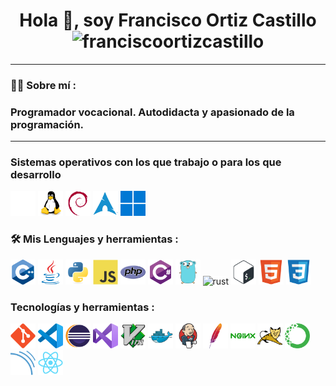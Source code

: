 <h1 align="center">Hola 👋, soy Francisco Ortiz Castillo
<img src="https://komarev.com/ghpvc/?username=franciscoortizcastillo&label=Profile%20views&color=0e75b6&style=flat" alt="franciscoortizcastillo" />
</h1>

---
 <div id="header" align="left">

### :man_technologist: Sobre mí :
<h3 align="left">Programador vocacional. Autodidacta y apasionado de la programación.</h3>

---

### Sistemas operativos con los que trabajo o para los que desarrollo

<p align="left">
<img src="https://raw.githubusercontent.com/logo/apple/master/images/logo-white.svg" title="macOS" alt="macOS" width="40" height="40" />
<img src="https://github.com/devicons/devicon/blob/master/icons/linux/linux-original.svg" title="Linux" alt="Linux" width="40" height="40" />
<img src="https://github.com/devicons/devicon/blob/master/icons/debian/debian-original.svg" title="Debian" alt="Debian" width="40" height="40"/>
<img src="https://github.com/devicons/devicon/blob/master/icons/archlinux/archlinux-original.svg" title="Arch Linux" alt="Arch Linux"  width="40" height="40" />
<img src="https://github.com/devicons/devicon/blob/master/icons/windows11/windows11-original.svg" title="Windows" alt="Windows" width="40" height="40" />
</p>

### :hammer_and_wrench: Mis Lenguajes y herramientas :
<p align="left"> 
<img src="https://raw.githubusercontent.com/devicons/devicon/master/icons/cplusplus/cplusplus-original.svg" alt="cplusplus" width="40" height="40"/> 
<img src="https://raw.githubusercontent.com/devicons/devicon/master/icons/java/java-original.svg" alt="java" width="40" height="40"/> 
<img src="https://raw.githubusercontent.com/devicons/devicon/master/icons/python/python-original.svg" alt="python" width="40" height="40"/> 
<img src="https://raw.githubusercontent.com/devicons/devicon/master/icons/javascript/javascript-original.svg" alt="javascript" width="40" height="40"/> 
<img src="https://raw.githubusercontent.com/devicons/devicon/master/icons/php/php-original.svg" alt="php" width="40" height="40"/>
<img src="https://raw.githubusercontent.com/devicons/devicon/master/icons/csharp/csharp-original.svg" alt="csharp" width="40" height="40"/>
<img src="https://raw.githubusercontent.com/devicons/devicon/master/icons/go/go-original.svg" alt="go" width="40" height="40"/> 
<img style="background-color:#FFF;" src="https://github.com/rust-lang/rust-artwork/blob/master/logo/rust-logo-256x256.png" alt="rust" width="40" height="40"/>
<img src="https://github.com/devicons/devicon/blob/master/icons/bash/bash-original.svg" title="Bash" alt="Bash"  width="40" height="40" />
<img src="https://github.com/devicons/devicon/blob/master/icons/html5/html5-original.svg" title="Html5" alt="Html5"  width="40" height="40" />
<img src="https://github.com/devicons/devicon/blob/master/icons/css3/css3-original.svg" title="CSS3" alt="CSS3"  width="40" height="40" />
</p>


### Tecnologías y herramientas :

<p align="left">

<img src="https://github.com/devicons/devicon/blob/master/icons/git/git-original.svg" title="Git" alt="Git" width="40" height="40" />
<img src="https://github.com/devicons/devicon/blob/master/icons/vscode/vscode-original.svg" title="Visual Studio Code" alt="Visual Studio Code" width="40" height="40" />
<img src="https://github.com/devicons/devicon/blob/master/icons/eclipse/eclipse-original.svg" title="eclipse" alt="eclipse" width="40" height="40" />
<img src="https://github.com/devicons/devicon/blob/master/icons/visualstudio/visualstudio-original.svg" title="Visual Studio" alt="Visual Studio" width="40" height="40" />
<img src="https://github.com/devicons/devicon/blob/master/icons/vim/vim-original.svg" title="vim" alt="vim" width="40" height="40" />
<img src="https://github.com/devicons/devicon/blob/master/icons/docker/docker-original.svg" title="Docker" alt="Docker" width="40" height="40"/>
<img src="https://github.com/devicons/devicon/blob/master/icons/jenkins/jenkins-original.svg" title="Jenkins" alt="Jenkins"  width="40" height="40" />
<img src="https://github.com/devicons/devicon/blob/master/icons/apache/apache-original.svg" title="apache server" alt="apache server"  width="40" height="40" />
<img src="https://github.com/devicons/devicon/blob/master/icons/nginx/nginx-original.svg" title="nginx" alt="nginx"  width="40" height="40" />
<img src="https://github.com/devicons/devicon/blob/master/icons/tomcat/tomcat-original.svg" title="tomcat" alt="tomcat"  width="40" height="40" />
<img src="https://github.com/devicons/devicon/blob/master/icons/anaconda/anaconda-original.svg" title="Anaconda" alt="Anaconda"  width="40" height="40" />
<img src="https://github.com/devicons/devicon/blob/master/icons/sonarqube/sonarqube-original.svg" title="sonarqube" alt="sonarqube"  width="40" height="40" />

<img src="https://github.com/devicons/devicon/blob/master/icons/react/react-original.svg" title="React" alt="React" width="40" height="40" />
</p>


